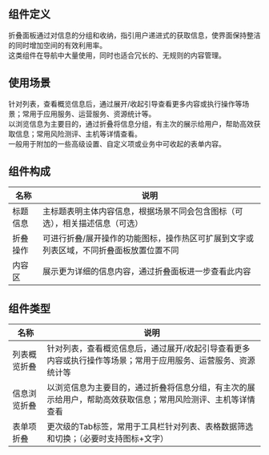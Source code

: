 ## 组件定义

折叠面板通过对信息的分组和收纳，指引用户递进式的获取信息，使界面保持整洁的同时增加空间的有效利用率。  
这类组件在导航中大量使用，同时也适合冗长的、无规则的内容管理。

## 使用场景

针对列表，查看概览信息后，通过展开/收起引导查看更多内容或执行操作等场景；常用于应用服务、运营服务、资源统计等。  
以浏览信息为主要目的，通过折叠将信息分组，有主次的展示给用户，帮助高效获取信息；常用风险测评、主机等详情查看。  
一般用于附加的一些高级设置、自定义项或业务中可收起的表单内容。

## 组件构成

| 名称 | 说明  |
| --- | ---  |
| 标题信息 | 主标题表明主体内容信息，根据场景不同会包含图标（可选），相关描述信息（可选） |
| 折叠操作 | 可进行折叠/展开操作的功能图标，操作热区可扩展到文字或列表区域，不同折叠面板放置位置不同 |
| 内容区 | 展示更为详细的信息内容，通过折叠面板进一步查看此内容 |

## 组件类型

| 名称 | 说明  |
| --- | ---  |
| 列表概览折叠 | 针对列表，查看概览信息后，通过展开/收起引导查看更多内容或执行操作等场景；常用于应用服务、运营服务、资源统计等 |
| 信息浏览折叠 | 以浏览信息为主要目的，通过折叠将信息分组，有主次的展示给用户，帮助高效获取信息；常用风险测评、主机等详情查看 |
| 表单项折叠 | 更次级的Tab标签，常用于工具栏针对列表、表格数据筛选和切换；（必要时支持图标+文字） |
